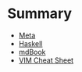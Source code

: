# Summary

- [Meta](./meta.md)
- [Haskell](./haskell.md)
- [mdBook](./mdbook.md)
- [VIM Cheat Sheet](./vim_cheat_sheet.md)
